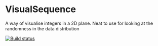 # VisualSequence
A way of visualise integers in a 2D plane.  Neat to use for looking at the randomness in the data distribution

[![Build status](https://ci.appveyor.com/api/projects/status/c2j7urtkneli3o5j/branch/master?svg=true)](https://ci.appveyor.com/project/iceman1001/visualsequence/branch/master)

